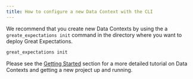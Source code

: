 ```yaml
---
title: How to configure a new Data Context with the CLI
---
```


We recommend that you create new Data Contexts by using the a ``greate_expectations init`` command in the directory where you want to deploy Great Expectations.

```bash
great_expectations init
```

Please see the [Getting Started](../../../tutorials/getting-started/initialize-a-data-context.md) section for a more detailed tutorial on Data Contexts and getting a new project up and running.


